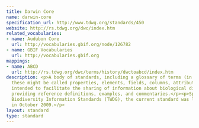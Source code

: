 ```yaml
---
title: Darwin Core
name: darwin-core
specification_url: http://www.tdwg.org/standards/450
website: http://rs.tdwg.org/dwc/index.htm
related_vocabularies:
- name: Audubon Core
  url: http://vocabularies.gbif.org/node/126782
- name: GBIF Vocabularies
  url: http://vocabularies.gbif.org
mappings:
- name: ABCD
  url: http://rs.tdwg.org/dwc/terms/history/dwctoabcd/index.htm
description: <p>A body of standards, including a glossary of terms (in other contexts
  these might be called properties, elements, fields, columns, attributes, or concepts)
  intended to facilitate the sharing of information about biological diversity by
  providing reference definitions, examples, and commentaries.</p><p>Sponsored by
  Biodiversity Information Standards (TWDG), the current standard was last modified
  in October 2009.</p>
layout: standard
type: standard
---
```



